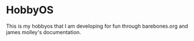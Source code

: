 # HobbyOS
This is my hobbyos that I am developing for fun through barebones.org and james molley's documentation.
